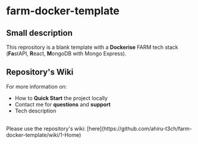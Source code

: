 # farm-docker-template

## Small description

This reprository is a blank template with a **Dockerise** FARM tech stack (**Fa**stAPI, **R**eact, **M**ongoDB with Mongo Express).<br>

## Repository's Wiki

For more information on:
* How to **Quick Start** the project locally
* Contact me for **questions** and **support**
* Tech description
<br>
Please use the repository's wiki: [here](https://github.com/ahiru-t3ch/farm-docker-template/wiki/1-Home)